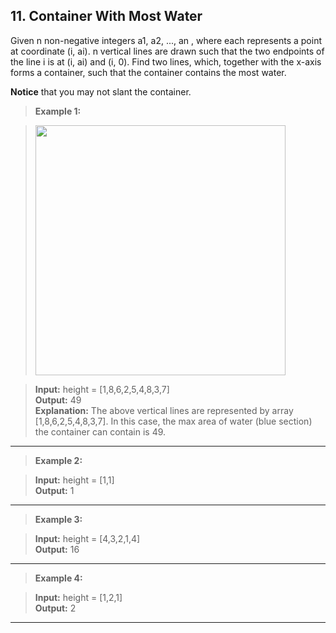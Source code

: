 ## 11. Container With Most Water

Given n non-negative integers a1, a2, ..., an , where each represents a point at coordinate (i, ai). n vertical lines are drawn such that the two endpoints of the line i is at (i, ai) and (i, 0). Find two lines, which, together with the x-axis forms a container, such that the container contains the most water.

**Notice** that you may not slant the container.

>**Example 1:**

><img src="https://s3-lc-upload.s3.amazonaws.com/uploads/2018/07/17/question_11.jpg" width="400px">

>**Input:** height = [1,8,6,2,5,4,8,3,7] <br>
>**Output:** 49 <br>
>**Explanation:** The above vertical lines are represented by array [1,8,6,2,5,4,8,3,7]. In this case, the max area of water (blue section) the container can contain is 49.
<hr>

>**Example 2:**

>**Input:** height = [1,1] <br>
>**Output:** 1
<hr>

>**Example 3:**

>**Input:** height = [4,3,2,1,4] <br>
>**Output:** 16
<hr>

>**Example 4:**

>**Input:** height = [1,2,1] <br>
>**Output:** 2
<hr>